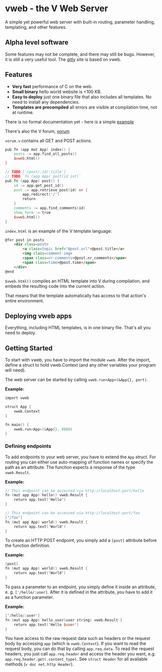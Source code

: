 # vweb - the V Web Server #

A simple yet powerful web server with built-in routing, parameter handling,
templating, and other features.

## Alpha level software ##

Some features may not be complete, and there may still be bugs.  However, it is
still a very useful tool.  The [gitly](https://gitly.org/) site is based on vweb.

## Features ##

- **Very fast** performance of C on the web.
- **Small binary** hello world website is <100 KB.
- **Easy to deploy** just one binary file that also includes all templates.
  No need to install any dependencies.
- **Templates are precompiled** all errors are visible at compilation time,
  not at runtime.

There is no formal documentation yet - here is a simple
[example](https://github.com/vlang/v/tree/master/examples/vweb/vweb_example.v)

There's also the V forum, [vorum](https://github.com/vlang/vorum)

`vorum.v` contains all GET and POST actions.

```v ignore
pub fn (app mut App) index() {
	posts := app.find_all_posts()
	$vweb.html()
}

// TODO ['/post/:id/:title']
// TODO `fn (app App) post(id int)`
pub fn (app App) post() {
	id := app.get_post_id()
	post := app.retrieve_post(id) or {
		app.redirect('/')
		return
	}
	comments := app.find_comments(id)
	show_form := true
	$vweb.html()
}
```

`index.html` is an example of the V template language:

```html
@for post in posts
	<div class=post>
		<a class=topic href="@post.url">@post.title</a>
		<img class=comment-img>
		<span class=nr-comments>@post.nr_comments</span>
		<span class=time>@post.time</span>
	</div>
@end
```

`$vweb.html()` compiles an HTML template into V during compilation,
and embeds the resulting code into the current action.

That means that the template automatically has access to that action's entire environment.

## Deploying vweb apps ##

Everything, including HTML templates, is in one binary file. That's all you need to deploy.

## Getting Started ##

To start with vweb, you have to import the module `vweb`.  After the import,
define a struct to hold vweb.Context (and any other variables your program will
need).

The web server can be started by calling `vweb.run<App>(&App{}, port)`.

**Example:**

```v ignore
import vweb

struct App {
    vweb.Context
}

fn main() {
	vweb.run<App>(&App{}, 8080)
}
```

### Defining endpoints ###

To add endpoints to your web server, you have to extend the `App` struct.
For routing you can either use auto-mapping of function names or specify the path as an attribute.
The function expects a response of the type `vweb.Result`.

**Example:**

```v ignore
// This endpoint can be accessed via http://localhost:port/hello
fn (mut app App) hello() vweb.Result {
	return app.text('Hello')
}

// This endpoint can be accessed via http://localhost:port/foo
["/foo"]
fn (mut app App) world() vweb.Result {
	return app.text('World')
}
```

To create an HTTP POST endpoint, you simply add a `[post]` attribute before the function definition.

**Example:**

```v ignore
[post]
fn (mut app App) world() vweb.Result {
	return app.text('World')
}
```

To pass a parameter to an endpoint, you simply define it inside
an attribute, e. g. `['/hello/:user]`.
After it is defined in the attribute, you have to add it as a function parameter.

**Example:**

```v ignore
['/hello/:user']
fn (mut app App) hello_user(user string) vweb.Result {
	return app.text('Hello $user')
}
```

You have access to the raw request data such as headers
or the request body by accessing `app` (which is `vweb.Context`).
If you want to read the request body, you can do that by calling `app.req.data`.
To read the request headers, you just call `app.req.header` and access the
header you want, e.g. `app.req.header.get(.content_type)`. See `struct Header`
for all available methods (`v doc net.http Header`).
